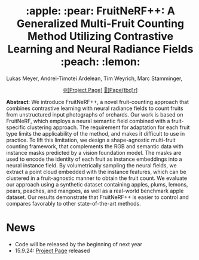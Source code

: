 <h1 style="text-align: center;">:apple: :pear: FruitNeRF++: A Generalized Multi-Fruit Counting Method Utilizing Contrastive Learning and Neural Radiance Fields :peach: :lemon:</h1>

 Lukas Meyer, Andrei-Timotei Ardelean, Tim Weyrich, Marc Stamminger,
<br>

<p align="center">
<a href="https://meyerls.github.io/fruit_nerfpp">🌐[Project Page]</a>
<a href="https://www.youtube.com/watch?v=dQw4w9WgXcQ">📄[Pape(tbd)r]</a>
</p>

<p style="align:justify"><b>Abstract</b>: We introduce FruitNeRF++, a novel fruit-counting approach that combines contrastive learning with neural radiance fields to count fruits from unstructured input photographs of orchards. Our work is based on FruitNeRF, which employs a neural semantic field combined with a fruit-specific clustering approach. The requirement for adaptation for each fruit type limits the applicability of the method, and makes it difficult to use in practice. To lift this limitation, we design a shape-agnostic multi-fruit counting framework, that complements the RGB and semantic data with instance masks predicted by a vision foundation model. The masks are used to encode the identity of each fruit as instance embeddings into a neural instance field. By volumetrically sampling the neural fields, we extract a point cloud embedded with the instance features, which can be clustered in a fruit-agnostic manner to obtain the fruit count. We evaluate our approach using a synthetic dataset containing apples, plums, lemons, pears, peaches, and mangoes, as well as a real-world benchmark apple dataset. Our results demonstrate that FruitNeRF++ is easier to control and compares favorably to other state-of-the-art methods. </p>

# News
* Code will be released by the beginning of next year
* 15.9.24: [Project Page](https://meyerls.github.io/fruit_nerfpp) released
